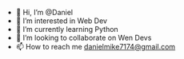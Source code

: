 - 👋 Hi, I’m @Daniel
- 👀 I’m interested in Web Dev
- 🌱 I’m currently learning Python
- 💞️ I’m looking to collaborate on Wen Devs
- 📫 How to reach me danielmike7174@gmail.com

<!---
GhostDaniel08/GhostDaniel08 is a ✨ special ✨ repository because its `README.md` (this file) appears on your GitHub profile.
You can click the Preview link to take a look at your changes.
--->

